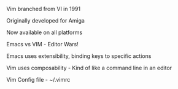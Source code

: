 Vim branched from VI in 1991

Originally developed for Amiga

Now available on all platforms

Emacs vs VIM - Editor Wars!

Emacs uses extensibility, binding keys to specific actions

Vim uses composability - Kind of like a command line in an editor

Vim Config file - ~/.vimrc

